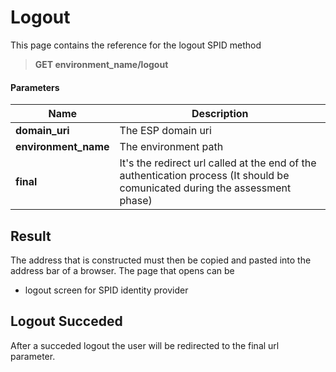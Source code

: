 # Logout

This page contains the reference for the logout SPID method

> **GET environment_name/logout**

#### Parameters

Name | Description
------------- | -------------
 **domain_uri** | The ESP domain uri
 **environment_name** | The environment path
 **final** | It's the redirect url called at the end of the authentication process (It should be comunicated during the assessment phase)

## Result

The address that is constructed must then be copied and pasted into the address bar of a browser. The page that opens can be
- logout screen for SPID identity provider

## Logout Succeded

After a succeded logout the user will be redirected to the final url parameter.
